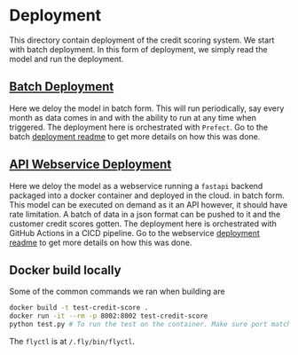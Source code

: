 # Deployment

This directory contain deployment of the credit scoring system. We start with batch deployment. In this form of deployment, we simply read the model and run the deployment. 

## [Batch Deployment](batch)

Here we deloy the model in batch form. This will run periodically, say every month as data comes in and with the ability to run at any time when triggered. The deployment here is orchestrated with `Prefect`. Go to the batch [deployment readme](batch/README.md) to get more details on how this was done.

## [API Webservice Deployment](webservice)

Here we deloy the model as a webservice running a `fastapi` backend packaged into a docker container and deployed in the cloud. in batch form. This model can be executed on demand as it an API however, it should have rate limitation. A batch of data in a json format can be pushed to it and the customer credit scores gotten.  The deployment here is orchestrated with GitHub Actions in a CICD pipeline. Go to the webservice [deployment readme](webservice/README.md) to get more details on how this was done.

## Docker build locally
 
Some of the common commands we ran when building are

```sh
docker build -t test-credit-score .
docker run -it --rm -p 8002:8002 test-credit-score 
python test.py # To run the test on the container. Make sure port matches
```

The `flyctl` is at `/.fly/bin/flyctl`.
